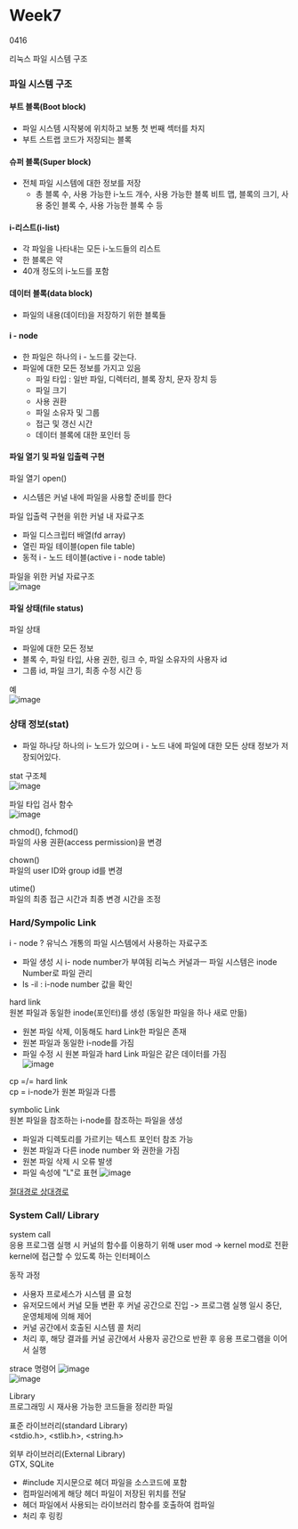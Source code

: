 # Week7
0416  
  
리눅스 파일 시스템 구조  
### 파일 시스템 구조  
#### 부트 블록(Boot block)  
- 파일 시스템 시작붕에 위치하고 보통 첫 번째 섹터를 차지
- 부트 스트랩 코드가 저장되는 블록

#### 슈퍼 블록(Super block)  
- 전체 파일 시스템에 대한 정보를 저장
  - 총 블록 수, 사용 가능한 i-노드 개수, 사용 가능한 블록 비트 맵, 블록의 크기, 사용 중인 블록 수, 사용 가능한 블록 수 등

#### i-리스트(i-list)  
- 각 파일을 나타내는 모든 i-노드들의 리스트
- 한 블록은 약
- 40개 정도의 i-노드를 포함

#### 데이터 블록(data block)  
- 파일의 내용(데이터)을 저장하기 위한 블록들

#### i - node
- 한 파일은 하나의 i - 노드를 갖는다.
- 파일에 대한 모든 정보를 가지고 있음
  - 파일 타입 : 일반 파일, 디렉터리, 블록 장치, 문자 장치 등
  - 파일 크기
  - 사용 권환
  - 파일 소유자 및 그룹
  - 접근 및 갱신 시간
  - 데이터 블록에 대한 포인터 등


#### 파일 열기 및 파일 입출력 구현  
파일 열기 open()  
- 시스템은 커널 내에 파일을 사용할 준비를 한다  
  
파일 입출력 구현을 위한 커널 내 자료구조  
- 파일 디스크립터 배열(fd array)  
- 열린 파일 테이블(open file table)  
- 동적 i - 노드 테이블(active i - node table)  

파일을 위한 커널 자료구조  
![image](https://github.com/Kimra0467/SystemP/assets/87680279/da9d8f11-1710-4b49-8986-b823795abd2e)  

#### 파일 상태(file status)  
파일 상태  
- 파일에 대한 모든 정보
- 블록 수, 파일 타입, 사용 권한, 링크 수, 파일 소유자의 사용자 id
- 그룹 id, 파일 크기, 최종 수정 시간 등

예  
![image](https://github.com/Kimra0467/SystemP/assets/87680279/aa49225d-aa89-4648-81ce-1c54f9a1bf9b)  

### 상태 정보(stat)  
- 파일 하나당 하나의 i- 노드가 있으며 i - 노드 내에 파일에 대한 모든 상태 정보가 저장되어있다.

stat 구조체  
![image](https://github.com/Kimra0467/SystemP/assets/87680279/3fe5003b-9c17-43c8-900c-0bda029146d2)  

파일 타입 검사 함수  
![image](https://github.com/Kimra0467/SystemP/assets/87680279/6f0ef3bb-0823-4985-91f6-d71947680b91)  
  
chmod(), fchmod()  
파일의 사용 권환(access permission)을 변경  
  
chown()  
파일의 user ID와 group id를 변경  

utime()  
파일의 최종 접근 시간과 최종 변경 시간을 조정  

### Hard/Sympolic Link  

i - node ? 유닉스 개통의 파일 시스템에서 사용하는 자료구조  
- 파일 생성 시 i- node number가 부여됨 리눅스 커널과ㅡ 파일 시스템은 inode Number로 파일 관리  
- ls -il : i-node number 값을 확인  
  
hard link  
원본 파일과 동일한 inode(포인터)를 생성 (동일한 파일을 하나 새로 만듦)  
- 원본 파일 삭제, 이동해도 hard Link한 파일은 존재  
- 원본 파일과 동일한 i-node를 가짐  
- 파일 수정 시 원본 파일과 hard Link 파일은 같은 데이터를 가짐  
![image](https://github.com/Kimra0467/SystemP/assets/87680279/515e991b-733a-494f-99b3-02f520f33ba5)  

cp =/= hard link  
cp = i-node가 원본 파일과 다름  

symbolic Link  
원본 파일을 참조하는 i-node를 참조하는 파일을 생성
- 파일과 디렉토리를 가르키는 텍스트 포인터 참조 가능
- 원본 파일과 다른 inode number 와 권한을 가짐
- 원본 파일 삭제 시 오류 발생
- 파일 속성에 "L"로 표현
  ![image](https://github.com/Kimra0467/SystemP/assets/87680279/58e623ec-23aa-4da4-a333-de1a4c88fb5b)  

[절대경로 상대경로](https://mommoo.tistory.com/82)  

### System Call/ Library
system call  
응용 프로그램 실행 시 커널의 함수를 이용하기 위해 user mod -> kernel mod로 전환 kernel에 접근할 수 있도록 하는 인터페이스  

동작 과정  
- 사용자 프로세스가 시스템 콜 요청  
- 유저모드에서 커널 모들 변환 후 커널 공간으로 진입 -> 프로그램 실행 일시 중단, 운영체제에 의해 제어  
- 커널 공간에서 호출된 시스템 콜 처리  
- 처리 후, 해당 결과를 커널 공간에서 사용자 공간으로 반환 후 응용 프로그램을 이어서 실행

strace 명령어
![image](https://github.com/Kimra0467/SystemP/assets/87680279/0848615a-b4ff-46c6-b0d5-a3d647f4a175)  
![image](https://github.com/Kimra0467/SystemP/assets/87680279/94b72eb6-f6ff-4705-a30b-f15f6048132c)  


Library  
프로그래밍 시 재사용 가능한 코드들을 정리한 파일  

표준 라이브러리(standard Library)  
<stdio.h>, <stlib.h>, <string.h>  

외부 라이브러리(External Library)  
GTX, SQLite 

- #include 지시문으로 헤더 파일을 소스코드에 포함
- 컴파일러에게 해당 헤더 파일이 저장된 위치를 전달
- 헤더 파일에서 사용되는 라이브러리 함수를 호출하여 컴파일
- 처리 후 링킹  


